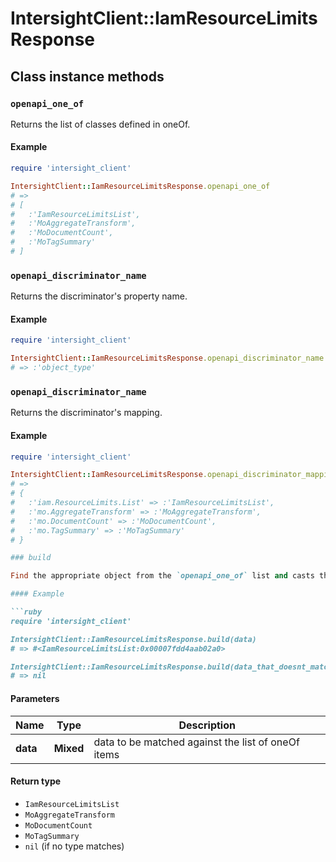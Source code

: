 # IntersightClient::IamResourceLimitsResponse

## Class instance methods

### `openapi_one_of`

Returns the list of classes defined in oneOf.

#### Example

```ruby
require 'intersight_client'

IntersightClient::IamResourceLimitsResponse.openapi_one_of
# =>
# [
#   :'IamResourceLimitsList',
#   :'MoAggregateTransform',
#   :'MoDocumentCount',
#   :'MoTagSummary'
# ]
```

### `openapi_discriminator_name`

Returns the discriminator's property name.

#### Example

```ruby
require 'intersight_client'

IntersightClient::IamResourceLimitsResponse.openapi_discriminator_name
# => :'object_type'
```

### `openapi_discriminator_name`

Returns the discriminator's mapping.

#### Example

```ruby
require 'intersight_client'

IntersightClient::IamResourceLimitsResponse.openapi_discriminator_mapping
# =>
# {
#   :'iam.ResourceLimits.List' => :'IamResourceLimitsList',
#   :'mo.AggregateTransform' => :'MoAggregateTransform',
#   :'mo.DocumentCount' => :'MoDocumentCount',
#   :'mo.TagSummary' => :'MoTagSummary'
# }

### build

Find the appropriate object from the `openapi_one_of` list and casts the data into it.

#### Example

```ruby
require 'intersight_client'

IntersightClient::IamResourceLimitsResponse.build(data)
# => #<IamResourceLimitsList:0x00007fdd4aab02a0>

IntersightClient::IamResourceLimitsResponse.build(data_that_doesnt_match)
# => nil
```

#### Parameters

| Name | Type | Description |
| ---- | ---- | ----------- |
| **data** | **Mixed** | data to be matched against the list of oneOf items |

#### Return type

- `IamResourceLimitsList`
- `MoAggregateTransform`
- `MoDocumentCount`
- `MoTagSummary`
- `nil` (if no type matches)

